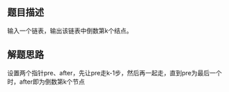 ## 题目描述
输入一个链表，输出该链表中倒数第k个结点。

## 解题思路
设置两个指针pre、after，先让pre走k-1步，然后再一起走，直到pre为最后一个 时，after即为倒数第k个节点
